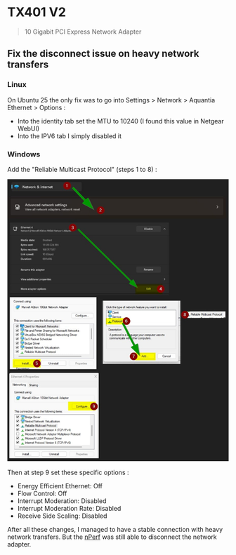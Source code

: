 # TX401 V2

> 10 Gigabit PCI Express Network Adapter

## Fix the disconnect issue on heavy network transfers

### Linux

On Ubuntu 25 the only fix was to go into Settings > Network > Aquantia Ethernet > Options :

- Into the identity tab set the MTU to 10240 (I found this value in Netgear WebUI)
- Into the IPV6 tab I simply disabled it

### Windows

Add the "Reliable Multicast Protocol" (steps 1 to 8) :

![config](./images/tx401-v2-config.jpg)

Then at step 9 set these specific options :

- Energy Efficient Ethernet: Off
- Flow Control: Off
- Interrupt Moderation: Disabled
- Interrupt Moderation Rate: Disabled
- Receive Side Scaling: Disabled

After all these changes, I managed to have a stable connection with heavy network transfers. But the [nPerf](https://www.nperf.com/fr/) was still able to disconnect the network adapter.
